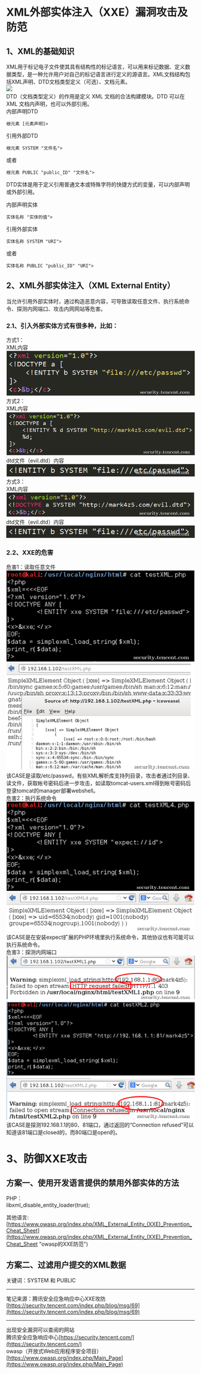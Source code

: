 # XML外部实体注入（XXE）漏洞攻击及防范  
## 1、XML的基础知识  
XML用于标记电子文件使其具有结构性的标记语言，可以用来标记数据、定义数据类型，是一种允许用户对自己的标记语言进行定义的源语言。XML文档结构包括XML声明、DTD文档类型定义（可选）、文档元素。  
![](/images/1.png)  
DTD（文档类型定义）的作用是定义 XML 文档的合法构建模块。DTD 可以在 XML 文档内声明，也可以外部引用。  
内部声明DTD

    根元素 [元素声明]>

引用外部DTD

    根元素 SYSTEM "文件名">

或者

    根元素 PUBLIC "public_ID" "文件名">

 DTD实体是用于定义引用普通文本或特殊字符的快捷方式的变量，可以内部声明或外部引用。

内部声明实体

    实体名称 "实体的值">

引用外部实体

    实体名称 SYSTEM "URI">

或者

    实体名称 PUBLIC "public_ID" "URI">  
## 2、XML外部实体注入（XML External Entity）  
当允许引用外部实体时，通过构造恶意内容，可导致读取任意文件、执行系统命令、探测内网端口、攻击内网网站等危害。  
### 2.1、引入外部实体方式有很多种，比如：  
方式1：  
XML内容![](images/2.png)  
方式2：  
XML内容![](images/3.png)  
dtd文件（evil.dtd）内容![](images/4.png)  
方式3：  
XML内容![](images/5.png)  
dtd文件（evil.dtd）内容![](images/6.png)  
### 2.2、XXE的危害  
危害1：读取任意文件  
![](images/7.png)  
![](images/8.png)  
该CASE是读取/etc/passwd，有些XML解析库支持列目录，攻击者通过列目录、读文件，获取帐号密码后进一步攻击，如读取tomcat-users.xml得到帐号密码后登录tomcat的manager部署webshell。  
危害2：执行系统命令  
![](images/9.png)  
![](images/10.png)  
该CASE是在安装expect扩展的PHP环境里执行系统命令，其他协议也有可能可以执行系统命令。  
危害3：探测内网端口  
![](images/11.png)  
![](images/12.png)  
该CASE是探测192.168.1.1的80、81端口，通过返回的“Connection refused”可以知道该81端口是closed的，而80端口是open的。    

# 3、防御XXE攻击  
## 方案一、使用开发语言提供的禁用外部实体的方法  
PHP：  
	libxml_disable_entity_loader(true);

其他语言:  
[https://www.owasp.org/index.php/XML_External_Entity_(XXE)_Prevention_Cheat_Sheet](https://www.owasp.org/index.php/XML_External_Entity_(XXE)_Prevention_Cheat_Sheet "owasp的XXE防范")  
## 方案二、过滤用户提交的XML数据  
关键词：SYSTEM 和 PUBLIC    
****
笔记来源：腾讯安全应急响应中心XXE攻防  [https://security.tencent.com/index.php/blog/msg/69](https://security.tencent.com/index.php/blog/msg/69)  
****  
出现安全漏洞可以查阅的网站  
腾讯安全应急响应中心[https://security.tencent.com/](https://security.tencent.com/)  
owasp（开放式Web应用程序安全项目）[https://www.owasp.org/index.php/Main_Page](https://www.owasp.org/index.php/Main_Page)
